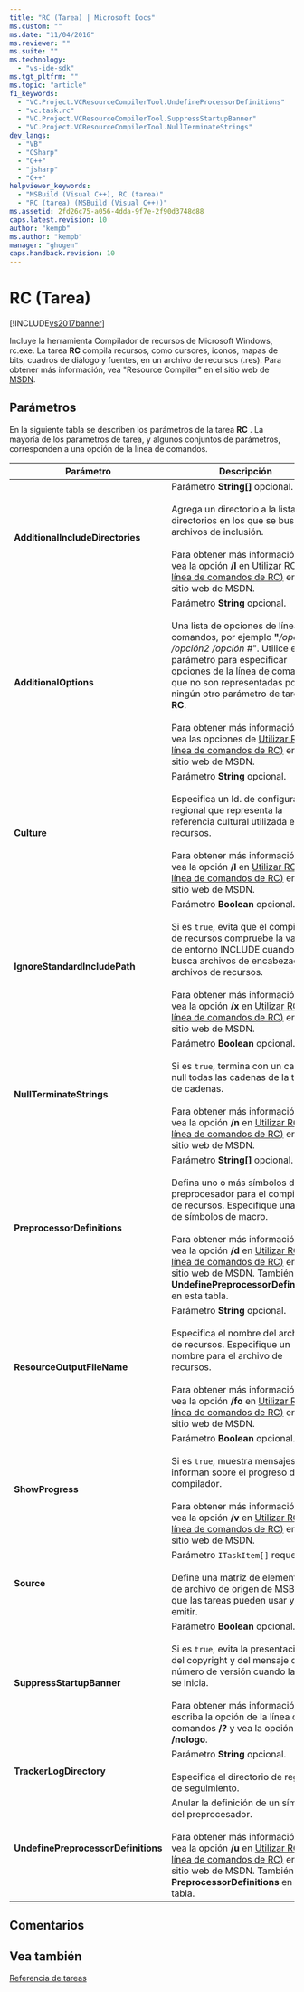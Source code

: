 ```yaml
---
title: "RC (Tarea) | Microsoft Docs"
ms.custom: ""
ms.date: "11/04/2016"
ms.reviewer: ""
ms.suite: ""
ms.technology: 
  - "vs-ide-sdk"
ms.tgt_pltfrm: ""
ms.topic: "article"
f1_keywords: 
  - "VC.Project.VCResourceCompilerTool.UndefineProcessorDefinitions"
  - "vc.task.rc"
  - "VC.Project.VCResourceCompilerTool.SuppressStartupBanner"
  - "VC.Project.VCResourceCompilerTool.NullTerminateStrings"
dev_langs: 
  - "VB"
  - "CSharp"
  - "C++"
  - "jsharp"
  - "C++"
helpviewer_keywords: 
  - "MSBuild (Visual C++), RC (tarea)"
  - "RC (tarea) (MSBuild (Visual C++))"
ms.assetid: 2fd26c75-a056-4dda-9f7e-2f90d3748d88
caps.latest.revision: 10
author: "kempb"
ms.author: "kempb"
manager: "ghogen"
caps.handback.revision: 10
---
```

# RC (Tarea)
[!INCLUDE[vs2017banner](../code-quality/includes/vs2017banner.md)]

Incluye la herramienta Compilador de recursos de Microsoft Windows, rc.exe.  La tarea **RC** compila recursos, como cursores, iconos, mapas de bits, cuadros de diálogo y fuentes, en un archivo de recursos \(.res\).  Para obtener más información, vea "Resource Compiler" en el sitio web de [MSDN](http://go.microsoft.com/fwlink/?LinkId=737).  
  
## Parámetros  
 En la siguiente tabla se describen los parámetros de la tarea **RC** .  La mayoría de los parámetros de tarea, y algunos conjuntos de parámetros, corresponden a una opción de la línea de comandos.  
  
|Parámetro|Descripción|  
|---------------|-----------------|  
|**AdditionalIncludeDirectories**|Parámetro **String\[\]** opcional.<br /><br /> Agrega un directorio a la lista de directorios en los que se buscan archivos de inclusión.<br /><br /> Para obtener más información, vea la opción **\/I** en [Utilizar RC \(la línea de comandos de RC\)](http://go.microsoft.com/fwlink/?LinkId=155730) en el sitio web de MSDN.|  
|**AdditionalOptions**|Parámetro **String** opcional.<br /><br /> Una lista de opciones de línea de comandos, por ejemplo **"***\/opción1 \/opción2 \/opción \#*".  Utilice este parámetro para especificar opciones de la línea de comandos que no son representadas por ningún otro parámetro de tarea **RC**.<br /><br /> Para obtener más información, vea las opciones de [Utilizar RC \(la línea de comandos de RC\)](http://go.microsoft.com/fwlink/?LinkId=155730) en el sitio web de MSDN.|  
|**Culture**|Parámetro **String** opcional.<br /><br /> Especifica un Id. de configuración regional que representa la referencia cultural utilizada en los recursos.<br /><br /> Para obtener más información, vea la opción **\/l** en [Utilizar RC \(la línea de comandos de RC\)](http://go.microsoft.com/fwlink/?LinkId=155730) en el sitio web de MSDN.|  
|**IgnoreStandardIncludePath**|Parámetro **Boolean** opcional.<br /><br /> Si es `true`, evita que el compilador de recursos compruebe la variable de entorno INCLUDE cuando busca archivos de encabezado o archivos de recursos.<br /><br /> Para obtener más información, vea la opción **\/x** en [Utilizar RC \(la línea de comandos de RC\)](http://go.microsoft.com/fwlink/?LinkId=155730) en el sitio web de MSDN.|  
|**NullTerminateStrings**|Parámetro **Boolean** opcional.<br /><br /> Si es `true`, termina con un carácter null todas las cadenas de la tabla de cadenas.<br /><br /> Para obtener más información, vea la opción **\/n** en [Utilizar RC \(la línea de comandos de RC\)](http://go.microsoft.com/fwlink/?LinkId=155730) en el sitio web de MSDN.|  
|**PreprocessorDefinitions**|Parámetro **String\[\]** opcional.<br /><br /> Defina uno o más símbolos del preprocesador para el compilador de recursos.  Especifique una lista de símbolos de macro.<br /><br /> Para obtener más información, vea la opción **\/d** en [Utilizar RC \(la línea de comandos de RC\)](http://go.microsoft.com/fwlink/?LinkId=155730) en el sitio web de MSDN.  También vea **UndefinePreprocessorDefinitions** en esta tabla.|  
|**ResourceOutputFileName**|Parámetro **String** opcional.<br /><br /> Especifica el nombre del archivo de recursos.  Especifique un nombre para el archivo de recursos.<br /><br /> Para obtener más información, vea la opción **\/fo** en [Utilizar RC \(la línea de comandos de RC\)](http://go.microsoft.com/fwlink/?LinkId=155730) en el sitio web de MSDN.|  
|**ShowProgress**|Parámetro **Boolean** opcional.<br /><br /> Si es `true`, muestra mensajes que informan sobre el progreso del compilador.<br /><br /> Para obtener más información, vea la opción **\/v** en [Utilizar RC \(la línea de comandos de RC\)](http://go.microsoft.com/fwlink/?LinkId=155730) en el sitio web de MSDN.|  
|**Source**|Parámetro `ITaskItem[]` requerido.<br /><br /> Define una matriz de elementos de archivo de origen de MSBuild que las tareas pueden usar y emitir.|  
|**SuppressStartupBanner**|Parámetro **Boolean** opcional.<br /><br /> Si es `true`, evita la presentación del copyright y del mensaje de número de versión cuando la tarea se inicia.<br /><br /> Para obtener más información, escriba la opción de la línea de comandos **\/?** y vea la opción **\/nologo**.|  
|**TrackerLogDirectory**|Parámetro **String** opcional.<br /><br /> Especifica el directorio de registro de seguimiento.|  
|**UndefinePreprocessorDefinitions**|Anular la definición de un símbolo del preprocesador.<br /><br /> Para obtener más información, vea la opción **\/u** en [Utilizar RC \(la línea de comandos de RC\)](http://go.microsoft.com/fwlink/?LinkId=155730) en el sitio web de MSDN.  También vea **PreprocessorDefinitions** en esta tabla.|  
  
## Comentarios  
  
## Vea también  
 [Referencia de tareas](../msbuild/msbuild-task-reference.md)